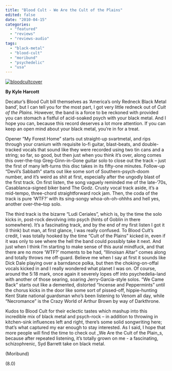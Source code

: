 ```yaml
---
title: "Blood Cult - We Are the Cult of the Plains"
edited: false
date: "2010-04-15"
categories:
  - "featured"
  - "reviews"
  - "reviews-audio"
tags:
  - "black-metal"
  - "blood-cult"
  - "moribund"
  - "psychedelic"
  - "usa"
---
```


[![bloodcultcover](http://www.hellbound.ca/wp-content/uploads/2010/04/bloodcultcover-300x300.jpg "bloodcultcover")](http://www.hellbound.ca/wp-content/uploads/2010/04/bloodcultcover.jpg)

**By Kyle Harcott**

Decatur’s Blood Cult bill themselves as ‘America’s only Redneck Black Metal band’, but I can tell you for the most part, I got very little redneck out of _Cult of the Plains_. However, the band is a force to be reckoned with provided you can stomach a fistful of acid-soaked psych with your black metal. And I hope you can, because this record deserves a lot more attention. If you can keep an open mind about your black metal, you’re in for a treat.

Opener “My Forest Home” starts out straight-up svartmetal, and rips through your cranium with requisite lo-fi guitar, blast-beats, and double-tracked vocals that sound like they were recorded using two tin cans and a string; so far, so good, but then just when you think it’s over, along comes this over-the-top Greg-Ginn-in-Gone guitar solo to close out the track – just the first of many left-turns this disc takes in its fifty-one minutes. Follow-up “Devil’s Sabbath” starts out like some sort of Southern-psych-doom number, and it’s weird as shit at first, especially after the ungodly blast of the first track. On first listen, the song vaguely reminded me of the late-‘70s, Casablanca-signed biker band The Godz. Crusty vocal track aside, it’s a mid-tempo, three-chord straightforward rock jam. Then, the coda of the track is pure ‘WTF?’ with its sing-songy whoa-oh-oh-ohhhs and hell yes, another over-the–top solo.

The third track is the bizarre “Ludi Ceriales”, which is, by the time the solo kicks in, post-rock devolving into psych (hints of Goblin in there somewhere). It’s a fascinating track, and by the end of my first listen I got it (I think) but man, at first glance, I was really confused. To Blood Cult’s credit, I was totally hooked by the time “Cult of the Plains” kicked in, even if it was only to see where the hell the band could possibly take it next. And just when I think I’m starting to make sense of this aural mindfuck, and that there are no more ‘WTF?’ moments to be had, “Illinoisan Altar” comes along and totally throws me off-guard. Believe me when I say at first it sounds like Dick Dale playing over a barndance polka, but then the choking-on-offal vocals kicked in and I really wondered what planet I was on. Of course, around the 5:18 mark, once again it severely lopes off into psychedelia-land with another of those searing, soaring Jerry-Garcia-style solos. “We Came Back” starts out like a demented, distorted “Incense and Peppermints” until the chorus kicks in the door like some sort of pissed-off, hippie-hunting Kent State national guardsman who’s been listening to Venom all day, while “Necromance” is the Crazy World of Arthur Brown by way of Darkthrone.

Kudos to Blood Cult for their eclectic tastes which mashup into this incredible mix of black metal and psych-rock – in addition to throwing in kitchen-sink influences left and right, there’s some solid songwriting here; that’s what captured my ear enough to stay interested. As I said, I hope that more people will find the time to check out _We Are the Cult of the Plain_s, because after repeated listening, it’s totally grown on me - a fascinating, schizophrenic, Syd Barrett take on black metal.

(Moribund)

(8.0)
